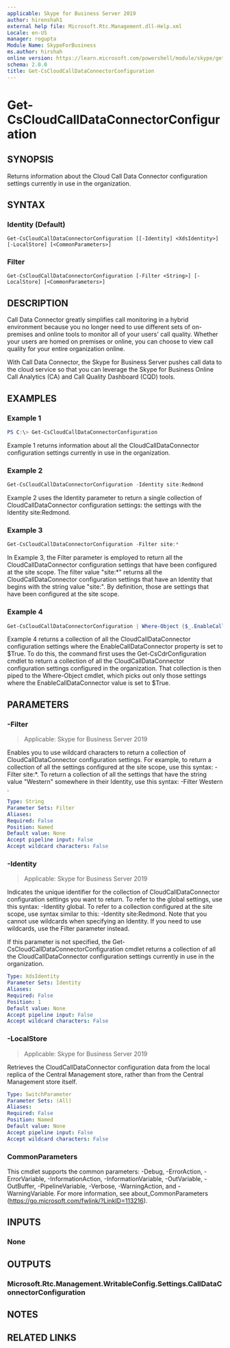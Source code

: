 ```yaml
---
applicable: Skype for Business Server 2019
author: hirenshah1
external help file: Microsoft.Rtc.Management.dll-Help.xml
Locale: en-US
manager: rogupta
Module Name: SkypeForBusiness
ms.author: hirshah
online version: https://learn.microsoft.com/powershell/module/skype/get-cscloudcalldataconnectorconfiguration
schema: 2.0.0
title: Get-CsCloudCallDataConnectorConfiguration
---
```


# Get-CsCloudCallDataConnectorConfiguration

## SYNOPSIS
Returns information about the Cloud Call Data Connector configuration settings currently in use in the organization.

## SYNTAX

### Identity (Default)
```
Get-CsCloudCallDataConnectorConfiguration [[-Identity] <XdsIdentity>] [-LocalStore] [<CommonParameters>]
```

### Filter
```
Get-CsCloudCallDataConnectorConfiguration [-Filter <String>] [-LocalStore] [<CommonParameters>]
```

## DESCRIPTION
Call Data Connector greatly simplifies call monitoring in a hybrid environment because you no longer need to use different sets of on-premises and online tools to monitor all of your users' call quality. Whether your users are homed on premises or online, you can choose to view call quality for your entire organization online.

With Call Data Connector, the Skype for Business Server pushes call data to the cloud service so that you can leverage the Skype for Business Online Call Analytics (CA) and Call Quality Dashboard (CQD) tools.

## EXAMPLES

### Example 1
```powershell
PS C:\> Get-CsCloudCallDataConnectorConfiguration
```

Example 1 returns information about all the CloudCallDataConnector configuration settings currently in use in the organization.

### Example 2
```powershell
Get-CsCloudCallDataConnectorConfiguration -Identity site:Redmond
```

Example 2 uses the Identity parameter to return a single collection of CloudCallDataConnector configuration settings: the settings with the Identity site:Redmond.

### Example 3
```powershell
Get-CsCloudCallDataConnectorConfiguration -Filter site:*
```

In Example 3, the Filter parameter is employed to return all the CloudCallDataConnector configuration settings that have been configured at the site scope.
The filter value "site:*" returns all the CloudCallDataConnector configuration settings that have an Identity that begins with the string value "site:".
By definition, those are settings that have been configured at the site scope.

### Example 4
```powershell
Get-CsCloudCallDataConnectorConfiguration | Where-Object {$_.EnableCallDataConnector -eq $True}
```

Example 4 returns a collection of all the CloudCallDataConnector configuration settings where the EnableCallDataConnector property is set to $True.
To do this, the command first uses the Get-CsCdrConfiguration cmdlet to return a collection of all the CloudCallDataConnector configuration settings configured in the organization.
That collection is then piped to the Where-Object cmdlet, which picks out only those settings where the EnableCallDataConnector value is set to $True.

## PARAMETERS

### -Filter

> Applicable: Skype for Business Server 2019

Enables you to use wildcard characters to return a collection of CloudCallDataConnector configuration settings.
For example, to return a collection of all the settings configured at the site scope, use this syntax: -Filter site:*.
To return a collection of all the settings that have the string value "Western" somewhere in their Identity, use this syntax: -Filter Western .

```yaml
Type: String
Parameter Sets: Filter
Aliases:
Required: False
Position: Named
Default value: None
Accept pipeline input: False
Accept wildcard characters: False
```

### -Identity

> Applicable: Skype for Business Server 2019

Indicates the unique identifier for the collection of CloudCallDataConnector configuration settings you want to return.
To refer to the global settings, use this syntax: -Identity global.
To refer to a collection configured at the site scope, use syntax similar to this: -Identity site:Redmond.
Note that you cannot use wildcards when specifying an Identity.
If you need to use wildcards, use the Filter parameter instead.

If this parameter is not specified, the Get-CsCloudCallDataConnectorConfiguration cmdlet returns a collection of all the CloudCallDataConnector configuration settings currently in use in the organization.

```yaml
Type: XdsIdentity
Parameter Sets: Identity
Aliases:
Required: False
Position: 1
Default value: None
Accept pipeline input: False
Accept wildcard characters: False
```

### -LocalStore

> Applicable: Skype for Business Server 2019

Retrieves the CloudCallDataConnector configuration data from the local replica of the Central Management store, rather than from the Central Management store itself.

```yaml
Type: SwitchParameter
Parameter Sets: (All)
Aliases:
Required: False
Position: Named
Default value: None
Accept pipeline input: False
Accept wildcard characters: False
```

### CommonParameters
This cmdlet supports the common parameters: -Debug, -ErrorAction, -ErrorVariable, -InformationAction, -InformationVariable, -OutVariable, -OutBuffer, -PipelineVariable, -Verbose, -WarningAction, and -WarningVariable.
For more information, see about_CommonParameters (https://go.microsoft.com/fwlink/?LinkID=113216).

## INPUTS

### None

## OUTPUTS

### Microsoft.Rtc.Management.WritableConfig.Settings.CallDataConnectorConfiguration

## NOTES

## RELATED LINKS

